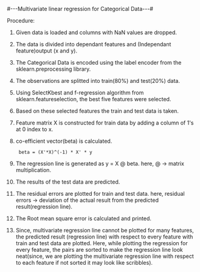 #---Multivariate linear regression for Categorical Data---#

Procedure:

1. Given data is loaded and columns with NaN values are dropped.
2. The data is divided into dependant features and (Independant feature)output (x and y).
3. The Categorical Data is encoded using the label encoder from the sklearn.preprocessing library.
4. The observations are splitted into train(80%) and test(20%) data.
5. Using SelectKbest and f-regression algorithm from sklearn.featureselection, the best five features were selected.
6. Based on these selected features the train and test data is taken.
7. Feature matrix X is constructed for train data by adding a column of 1's at 0 index to x.
8. co-efficient vector(beta) is calculated.
        
        beta = (X'*X)^(-1) * X' * y
        
9. The regression line is generated as    y = X @ beta. here, @ -> matrix multiplication.
10. The results of the test data are predicted.
11. The residual errors are plotted for train and test data.
       here, residual errors -> deviation of the actual result from the predicted result(regression line).
12. The Root mean square error is calculated and printed.       
13. Since, multivariate regression line cannot be plotted for many features,
   the predicted result (regression line) with respect to every feature with train and test data are plotted.
       Here, while plotting the regression for every feature, the pairs are sorted to make the regression line
       look neat(since, we are plotting the multivariate regression line with respect to each feature if not sorted
       it may look like scribbles).